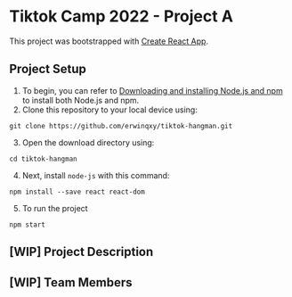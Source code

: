 # Tiktok Camp 2022 - Project A

This project was bootstrapped with [Create React App](https://github.com/facebook/create-react-app).

## Project Setup 

1. To begin, you can refer to [Downloading and installing Node.js and npm](https://docs.npmjs.com/downloading-and-installing-node-js-and-npm) to install both Node.js and npm. 
2. Clone this repository to your local device using: 
```
git clone https://github.com/erwinqxy/tiktok-hangman.git
```
3. Open the download directory using:  
```
cd tiktok-hangman 
```     
4. Next, install `node-js` with this command:
 ```
 npm install --save react react-dom
 ```
5. To run the project
```
npm start
```

## [WIP] Project Description 

## [WIP]  Team Members 
